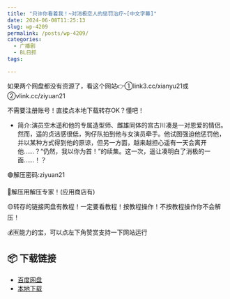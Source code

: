 ```yaml
---
title: "只许你看着我！~对消极恋人的惩罚治疗~[中文字幕]"
date: 2024-06-08T11:25:13
slug: wp-4209
permalink: /posts/wp-4209/
categories:
  - 广播剧
  - BL日抓
tags:

---
```


如果两个网盘都没有资源了，看这个网站👉①link3.cc/xianyu21或②vlink.cc/ziyuan21

不需要注册账号！直接点本地下载转存OK？懂吧！

*   简介:演员空木遥和他的专属造型师、雌雄同体的宫古川凑是一对恩爱的情侣。然而，遥的贞洁感很低，狗仔队拍到他与女演员牵手。他试图强迫他惩罚他，并以某种方式得到他的原谅，但另一方面，越来越担心遥有一天会离开他……？“仍然，我以你为首！”的续集。这一次，遥让凑明白了消极的一面……！？

🟢解压密码:ziyuan21

🔵解压用解压专家！(应用商店有)

🟡转存的链接网盘有教程！一定要看教程！按教程操作！不按教程操作你不会解压！

💰🈶能力的宝，可以点左下角赞赏支持一下网站运行

## 📦 下载链接
- [百度网盘](https://blziyuan21.com/pay-download/4209?key=4b6eb04c8b&down_id=0)
- [本地下载](https://blziyuan21.com/pay-download/4209?key=4b6eb04c8b&down_id=1)

